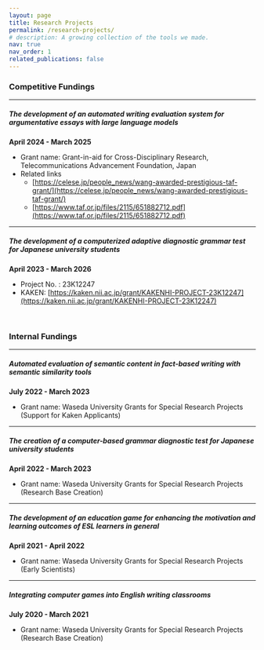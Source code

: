 ```yaml
---
layout: page
title: Research Projects
permalink: /research-projects/
# description: A growing collection of the tools we made.
nav: true
nav_order: 1
related_publications: false
---
```


### **Competitive Fundings**

---

##### The development of an automated writing evaluation system for argumentative essays with large language models

**April 2024 - March 2025**

- Grant name: Grant-in-aid for Cross-Disciplinary Research, Telecommunications Advancement Foundation, Japan
- Related links
  - [https://celese.jp/people_news/wang-awarded-prestigious-taf-grant/](https://celese.jp/people_news/wang-awarded-prestigious-taf-grant/)
  - [https://www.taf.or.jp/files/2115/651882712.pdf](https://www.taf.or.jp/files/2115/651882712.pdf)

---

##### The development of a computerized adaptive diagnostic grammar test for Japanese university students

**April 2023 - March 2026**

- Project No. : 23K12247
- KAKEN: [https://kaken.nii.ac.jp/grant/KAKENHI-PROJECT-23K12247](https://kaken.nii.ac.jp/grant/KAKENHI-PROJECT-23K12247)

<br>

### **Internal Fundings**

---

##### Automated evaluation of semantic content in fact-based writing with semantic similarity tools

**July 2022 - March 2023**

- Grant name: Waseda University Grants for Special Research Projects (Support for Kaken Applicants)

---

##### The creation of a computer-based grammar diagnostic test for Japanese university students

**April 2022 - March 2023**

- Grant name: Waseda University Grants for Special Research Projects (Research Base Creation)

---

##### The development of an education game for enhancing the motivation and learning outcomes of ESL learners in general

**April 2021 - April 2022**

- Grant name: Waseda University Grants for Special Research Projects (Early Scientists)

---

##### Integrating computer games into English writing classrooms

**July 2020 - March 2021**

- Grant name: Waseda University Grants for Special Research Projects (Research Base Creation)
